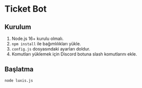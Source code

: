# Ticket Bot

## Kurulum

1. Node.js 16+ kurulu olmalı.
2. `npm install` ile bağımlılıkları yükle.
4. `config.js` dosyasındaki ayarları doldur.
5. Komutları yüklemek için Discord botuna slash komutlarını ekle.

## Başlatma

```
node luxis.js
``` 
